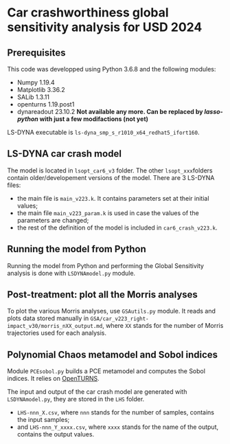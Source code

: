 # Car crashworthiness global sensitivity analysis for USD 2024 


## Prerequisites

This code was developped using Python 3.6.8 and the following modules:

- Numpy 1.19.4
- Matplotlib 3.36.2
- SALib 1.3.11
- openturns 1.19.post1
- dynareadout 23.10.2 **Not available any more. Can be replaced by *lasso-python* with just a few modifactions (not yet)**

LS-DYNA executable is `ls-dyna_smp_s_r1010_x64_redhat5_ifort160`. 


## LS-DYNA car crash model

The model is located in `lsopt_car6_v3` folder. 
The other `lsopt_xxx`folders contain older/developement versions of the model. 
There are 3 LS-DYNA files:

- the main file is `main_v223.k`. It contains parameters set at their initial values;
- the main file `main_v223_param.k` is used in case the values of the parameters are changed;
- the rest of the definition of the model is included in `car6_crash_v223.k`.


## Running the model from Python

Running the model from Python and performing the Global Sensitivity analysis is 
done with `LSDYNAmodel.py` module. 


## Post-treatment: plot all the Morris analyses

To plot the various Morris analyses, use `GSAutils.py` module. 
It reads and plots data stored manually in `GSA/car_v223_right-impact_v30/morris_nXX_output.md`,
where `XX` stands for the number of Morris trajectories used for each analysis.


## Polynomial Chaos metamodel and Sobol indices

Module `PCEsobol.py` builds a PCE metamodel and computes the Sobol indices. 
It relies on [OpenTURNS](https://openturns.github.io/openturns/latest/index.html). 

The input and output of the car crash model are generated with `LSDYNAmodel.py`,
they are stored in the `LHS` folder.

- `LHS-nnn_X.csv`, where `nnn` stands for the number of samples, contains the input samples;
- and `LHS-nnn_Y_xxxx.csv`, where `xxxx` stands for the name of the output, contains the output values.
